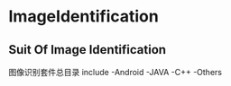 # ImageIdentification
Suit Of Image Identification
-------------------------------

图像识别套件总目录
include 
-Android
-JAVA
-C++
-Others
